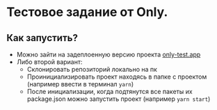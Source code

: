 <h1>Тестовое задание от Only.</h1> 

<h2>Как запустить?</h2>
<ul>
  <li>Можно зайти на задеплоенную версию проекта <a href="https://only-test-phi.vercel.app">only-test.app</a>
  <li>Либо второй вариант:
    <ul>
      <li>Склонировать репозиторий локально на пк
      <li>Проинициализировать проект находясь в папке с проектом (например ввести в терминал <code>yarn</code>)
      <li>После инициализации, когда подтянутся все пакеты их package.json можно запустить проект (например <code>yarn start</code>)
    </ul>
</ul>